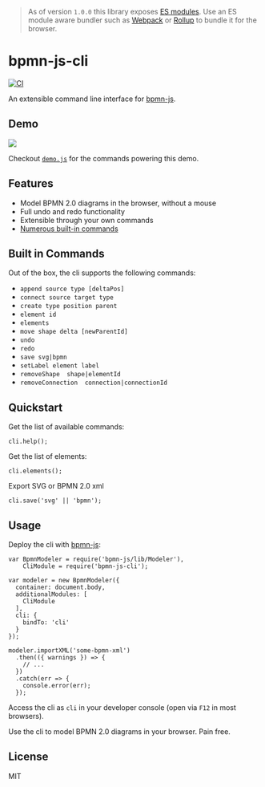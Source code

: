 > As of version `1.0.0` this library exposes [ES modules](http://exploringjs.com/es6/ch_modules.html#sec_basics-of-es6-modules). Use an ES module aware bundler such as [Webpack](https://webpack.js.org) or [Rollup](https://rollupjs.org) to bundle it for the browser.

# bpmn-js-cli

[![CI](https://github.com/bpmn-io/bpmn-js-cli/workflows/CI/badge.svg)](https://github.com/bpmn-io/bpmn-js-cli/actions?query=workflow%3ACI)

An extensible command line interface for [bpmn-js](https://github.com/bpmn-io/bpmn-js).


## Demo

<img src="./resources/screencast.gif" style="max-width: 100%" />

Checkout [`demo.js`](./resources/demo.js) for the commands powering this demo.


## Features

* Model BPMN 2.0 diagrams in the browser, without a mouse
* Full undo and redo functionality
* Extensible through your own commands
* [Numerous built-in commands](#built-in-commands)


## Built in Commands

Out of the box, the cli supports the following commands:

 * `append source type [deltaPos]`
 * `connect source target type`
 * `create type position parent`
 * `element id`
 * `elements`
 * `move shape delta [newParentId]`
 * `undo`
 * `redo`
 * `save svg|bpmn`
 * `setLabel element label`
 * `removeShape  shape|elementId`
 * `removeConnection  connection|connectionId`


## Quickstart

Get the list of available commands:

```
cli.help();
```

Get the list of elements:

```
cli.elements();
```

Export SVG or BPMN 2.0 xml

```
cli.save('svg' || 'bpmn');
```


## Usage

Deploy the cli with [bpmn-js](https://github.com/bpmn-io/bpmn-js):

```
var BpmnModeler = require('bpmn-js/lib/Modeler'),
    CliModule = require('bpmn-js-cli');

var modeler = new BpmnModeler({
  container: document.body,
  additionalModules: [
    CliModule
  ],
  cli: {
    bindTo: 'cli'
  }
});

modeler.importXML('some-bpmn-xml')
  .then(({ warnings }) => {
    // ...
  })
  .catch(err => {
    console.error(err);
  });
```

Access the cli as `cli` in your developer console (open via `F12` in most browsers).

Use the cli to model BPMN 2.0 diagrams in your browser. Pain free.


## License

MIT

